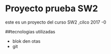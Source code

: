 # Proyecto prueba SW2

este es un proyecto del curso SW2 ,cilco 2017 -0

##tecnologias utilizadas

- blok den otas 
- git 
